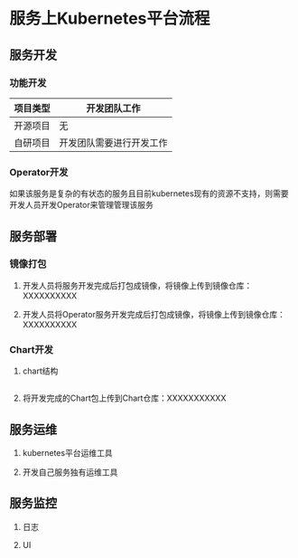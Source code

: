 # 服务上Kubernetes平台流程

## 服务开发

### 功能开发

|	项目类型   |	开发团队工作			|
|--------------|----------------------------|
|开源项目	   |		无					|
|自研项目	   |开发团队需要进行开发工作	|

### Operator开发

如果该服务是复杂的有状态的服务且目前kubernetes现有的资源不支持，则需要开发人员开发Operator来管理管理该服务


## 服务部署

### 镜像打包

1. 开发人员将服务开发完成后打包成镜像，将镜像上传到镜像仓库：XXXXXXXXXX

2. 开发人员将Operator服务开发完成后打包成镜像，将镜像上传到镜像仓库：XXXXXXXXXX

### Chart开发

1. chart结构

```

```

2. 将开发完成的Chart包上传到Chart仓库：XXXXXXXXXXX


## 服务运维

1. kubernetes平台运维工具

2. 开发自己服务独有运维工具

## 服务监控

1. 日志

2. UI
